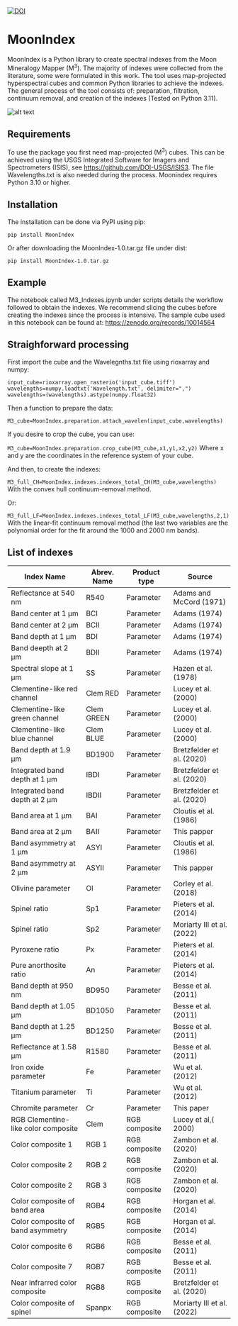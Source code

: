 

[![DOI](https://zenodo.org/badge/614282836.svg)](https://zenodo.org/doi/10.5281/zenodo.10036998)


# MoonIndex
MoonIndex is a Python library to create spectral indexes from the Moon Mineralogy Mapper (M<sup>3</sup>). The majority of indexes were collected from the literature, some were formulated in this work. The tool uses map-projected hyperspectral cubes and common Python libraries to achieve the indexes. The general process of the tool consists of: preparation, filtration, continuum removal, and creation of the indexes (Tested on Python 3.11).

![alt text](https://github.com/Javierunal16/Index/blob/main/README_files/Figure%204.jpeg)

## Requirements
To use the package you first need map-projected (M<sup>3</sup>) cubes. This can be achieved using the USGS Integrated Software for Imagers and Spectrometers (ISIS), see https://github.com/DOI-USGS/ISIS3. The file Wavelengths.txt is also needed during the process. Moonindex requires Python 3.10 or higher.

## Installation
The installation can be done via PyPI using pip:

`pip install MoonIndex`

Or after downloading the MoonIndex-1.0.tar.gz file under dist:

`pip install MoonIndex-1.0.tar.gz`

## Example
The notebook called M3_Indexes.ipynb under scripts details the workflow followed to obtain the indexes. We recommend slicing the cubes before creating the indexes since the process is intensive. The sample cube used in this notebook can be found at: https://zenodo.org/records/10014564

## Straighforward processing

First import the cube and the Wavelegnths.txt file using rioxarray and numpy:

`input_cube=rioxarray.open_rasterio('input_cube.tiff')`  
`wavelengths=numpy.loadtxt('Wavelength.txt', delimiter=",")`
`wavelengths=(wavelengths).astype(numpy.float32)`

Then a function to prepare the data:

`M3_cube=MoonIndex.preparation.attach_wavelen(input_cube,wavelengths)`

If you desire to crop the cube, you can use:

`M3_cube=MoonIndex.preparation.crop_cube(M3_cube,x1,y1,x2,y2)` Where x and y are the coordinates in the reference system of your cube.

And then, to create the indexes:

`M3_full_CH=MoonIndex.indexes.indexes_total_CH(M3_cube,wavelengths)` With the convex hull continuum-removal method.

Or:

`M3_full_LF=MoonIndex.indexes.indexes_total_LF(M3_cube,wavelengths,2,1)` With the linear-fit continuum removal method (the last two variables are the polynomial order for the fit around the 1000 and 2000 nm bands).

## List of indexes
| Index Name                          | Abrev. Name | Product type    | Source                     |
| ----------------------------------- | ----------- | ------------- | -------------------------- |
| Reflectance at 540 nm               | R540        | Parameter     | Adams and McCord (1971)    |
| Band center at 1 µm                 | BCI         | Parameter     | Adams (1974)               |
| Band center at 2 µm                 | BCII        | Parameter     | Adams (1974)               |
| Band depth at 1 µm                  | BDI         | Parameter     | Adams (1974)               |
| Band deepth at 2 µm                 | BDII        | Parameter     | Adams (1974)               |
| Spectral slope at 1 µm              | SS          | Parameter     | Hazen et al. (1978)        |
| Clementine-like red channel         | Clem RED    | Parameter     | Lucey et al. (2000)        |
| Clementine-like green channel       | Clem GREEN  | Parameter     | Lucey et al. (2000)        |
| Clementine-like blue channel        | Clem BLUE   | Parameter     | Lucey et al. (2000)        |
| Band depth at 1.9 µm                | BD1900      | Parameter     | Bretzfelder et al. (2020)  |
| Integrated band depth at 1 µm       | IBDI        | Parameter     | Bretzfelder et al. (2020)  |
| Integrated band depth at 2 µm       | IBDII       | Parameter     | Bretzfelder et al. (2020)  |
| Band area at 1 µm                   | BAI         | Parameter     | Cloutis et al. (1986)      |
| Band area at 2 µm                   | BAII        | Parameter     | This papper                |
| Band asymmetry at 1 µm              | ASYI        | Parameter     | Cloutis et al. (1986)      |
| Band asymmetry at 2 µm              | ASYII       | Parameter     | This papper                |
| Olivine parameter                   | Ol          | Parameter     | Corley et al. (2018)       |
| Spinel ratio                        | Sp1         | Parameter     | Pieters et al. (2014)      |
| Spinel ratio                        | Sp2         | Parameter     | Moriarty III et al. (2022) |
| Pyroxene ratio                      | Px          | Parameter     | Pieters et al. (2014)      |
| Pure anorthosite ratio              | An          | Parameter     | Pieters et al. (2014)      |
| Band depth at 950 nm                | BD950       | Parameter     | Besse et al. (2011)        |
| Band depth at 1.05 µm               | BD1050      | Parameter     | Besse et al. (2011)        |
| Band depth at 1.25 µm               | BD1250      | Parameter     | Besse et al. (2011)        |
| Reflectance at 1.58 µm              | R1580       | Parameter     | Besse et al. (2011)        |
| Iron oxide parameter                | Fe          | Parameter     | Wu et al. (2012)           |
| Titanium parameter                  | Ti          | Parameter     | Wu et al. (2012)           |
| Chromite parameter                  | Cr          | Parameter     | This paper                 |
| RGB Clementine-like color composite | Clem        | RGB composite | Lucey et al,( 2000)        |
| Color composite 1                   | RGB 1       | RGB composite | Zambon et al. (2020)       |
| Color composite 2                   | RGB 2       | RGB composite | Zambon et al. (2020)       |
| Color composite 2                   | RGB 3       | RGB composite | Zambon et al. (2020)       |
| Color composite of band area        | RGB4        | RGB composite | Horgan et al. (2014)       |
| Color composite of band asymmetry    | RGB5        | RGB composite | Horgan et al. (2014)       |
| Color composite 6                   | RGB6        | RGB composite | Besse et al. (2011)        |
| Color composite 7                   | RGB7        | RGB composite | Besse et al. (2011)        |
| Near infrarred color composite      | RGB8        | RGB composite | Bretzfelder et al. (2020)  |
| Color composite of spinel           | Spanpx      | RGB composite | Moriarty III et al. (2022) |
